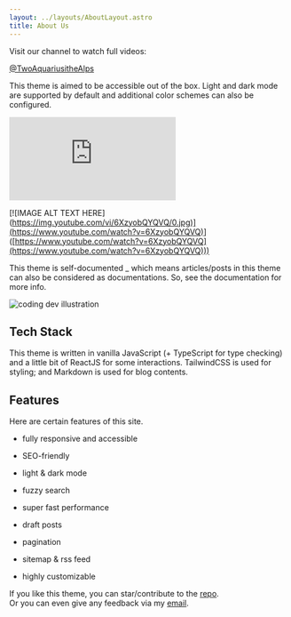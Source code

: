 ```yaml
---
layout: ../layouts/AboutLayout.astro
title: About Us
---
```

Visit our channel to watch full videos:

[@TwoAquariusitheAlps](https://www.youtube.com/channel/UCLUrq9sDCi5w45fvxgt22xw?sub_confirmation=1)

This theme is aimed to be accessible out of the box. Light and dark mode are supported by default and additional color schemes can also be configured.

<iframe class="w-full aspect-video" src="https://www.youtube.com/embed/r6gy0m86j34?si=UqwJFMicNRELzqBy" title="YouTube video player" frameborder="0" allow="accelerometer; autoplay; clipboard-write; encrypted-media; gyroscope; picture-in-picture; web-share" allowfullscreen></iframe>

\[!\[IMAGE ALT TEXT HERE\]([https://img.youtube.com/vi/6XzyobQYQVQ/0.jpg)\](https://www.youtube.com/watch?v=6XzyobQYQVQ)](https://img.youtube.com/vi/6XzyobQYQVQ/0.jpg)\]([https://www.youtube.com/watch?v=6XzyobQYQVQ](https://www.youtube.com/watch?v=6XzyobQYQVQ)))

This theme is self-documented \_ which means articles/posts in this theme can also be considered as documentations. So, see the documentation for more info.

<img src="/assets/dev.svg" alt="coding dev illustration" class="sm:w-1/2 mx-auto">

## Tech Stack

This theme is written in vanilla JavaScript (+ TypeScript for type checking) and a little bit of ReactJS for some interactions. TailwindCSS is used for styling; and Markdown is used for blog contents.

## Features

Here are certain features of this site.

*   fully responsive and accessible
    
*   SEO-friendly
    
*   light & dark mode
    
*   fuzzy search
    
*   super fast performance
    
*   draft posts
    
*   pagination
    
*   sitemap & rss feed
    
*   highly customizable
    

If you like this theme, you can star/contribute to the [repo](https://github.com/satnaing/astro-paper).  
Or you can even give any feedback via my [email](mailto:contact@satnaing.dev).